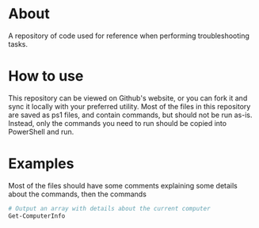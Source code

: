 # About
A repository of code used for reference when performing troubleshooting tasks. 

# How to use
This repository can be viewed on Github's website, or you can fork it and sync it locally with your preferred utility.
Most of the files in this repository are saved as ps1 files, and contain commands, but should not be run as-is. Instead, only the commands you need to run should be copied into PowerShell and run.

# Examples
Most of the files should have some comments explaining some details about the commands, then the commands
```PowerShell
# Output an array with details about the current computer
Get-ComputerInfo
```
